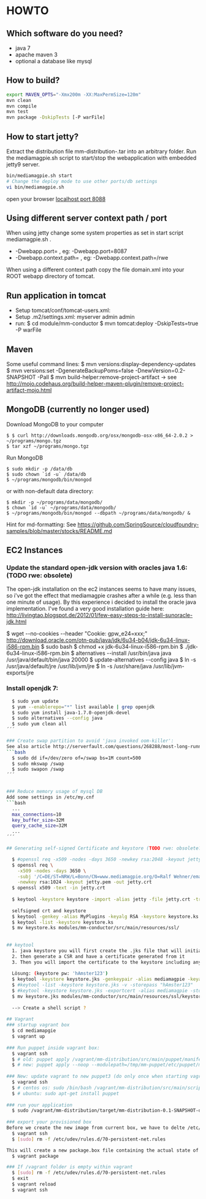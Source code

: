 HOWTO
=====

Which software do you need?
---------------------------
+ java 7
+ apache maven 3
+ optional a database like mysql

How to build?
-------------
```bash
export MAVEN_OPTS="-Xmx200m -XX:MaxPermSize=120m"
mvn clean
mvn compile
mvn test
mvn package -DskipTests [-P warFile]
```


How to start jetty?
-------------------
Extract the distribution file mm-distribution-<Version>.tar into an arbitrary folder.
Run the mediamagpie.sh script to start/stop the webapplication with embedded jetty9 server.
 
```bash
bin/mediamagpie.sh start
# Change the deploy mode to use other ports/db settings
vi bin/mediamagpie.sh 
```

open your browser [localhost port 8088](http://127.0.0.1:8088/)

Using different server context path / port
------------------------------------------
When using jetty change some system properties as set in start script mediamagpie.sh .
+ -Dwebapp.port=<port> , eg: -Dwebapp.port=8087  
+ -Dwebapp.context.path=<context path> , eg: -Dwebapp.context.path=/rwe
 
When using a different context path copy the file domain.xml into your ROOT webapp directory of tomcat.


Run application in tomcat
-------------------------
+ Setup tomcat/conf/tomcat-users.xml:
  <tomcat-users>
    <role rolename="manager"/>
    <role rolename="admin"/>
    <user password="admin" roles="admin,manager" username="admin"/> 
  </tomcat-users>
+ Setup .m2/settings.xml:
  <servers>
    <server>
        <id>myserver</id>
        <username>admin</username>
        <password>admin</password>
    </server>
  </servers>
+ run: 
    $ cd module/mm-conductor
    $ mvn tomcat:deploy -DskipTests=true -P warFile


## Maven
Some useful command lines:
   $ mvn versions:display-dependency-updates
   $ mvn versions:set -DgenerateBackupPoms=false -DnewVersion=0.2-SNAPSHOT -Pall
   $ mvn build-helper:remove-project-artifact -> see http://mojo.codehaus.org/build-helper-maven-plugin/remove-project-artifact-mojo.html


## MongoDB (currently no longer used)
Download MongoDB to your computer

    $ $ curl http://downloads.mongodb.org/osx/mongodb-osx-x86_64-2.0.2 > ~/programs/mongo.tgz
    $ tar xzf ~/programs/mongo.tgz

Run MongoDB

    $ sudo mkdir -p /data/db
	$ sudo chown `id -u` /data/db
    $ ~/programs/mongodb/bin/mongod
    
or with non-default data directory:

    $ mkdir -p ~/programs/data/mongodb/
	$ chown `id -u` ~/programs/data/mongodb/
    $ ~/programs/mongodb/bin/mongod --dbpath ~/programs/data/mongodb/ &
    

Hint for md-formatting: See https://github.com/SpringSource/cloudfoundry-samples/blob/master/stocks/README.md


## EC2 Instances
### Update the standard open-jdk version with oracles java 1.6: (TODO rwe: obsolete)
The open-jdk installation on the ec2 instances seems to have many issues, so i've got the effect that mediamagpie crashes after a while (e.g. less than one minute of usage). By this experience i decided to install the oracle java implementation.
I've found a very good installation guide here: http://livingtao.blogspot.de/2012/01/few-easy-steps-to-install-sunoracle-jdk.html

  $ wget --no-cookies --header "Cookie: gpw_e24=xxx;" http://download.oracle.com/otn-pub/java/jdk/6u34-b04/jdk-6u34-linux-i586-rpm.bin
  $ sudo bash
  $ chmod +x jdk-6u34-linux-i586-rpm.bin
  $ ./jdk-6u34-linux-i586-rpm.bin
  $ alternatives --install /usr/bin/java java /usr/java/default/bin/java 20000
  $ update-alternatives --config java
  $ ln -s /usr/java/default/jre /usr/lib/jvm/jre
  $ ln -s /usr/share/java /usr/lib/jvm-exports/jre

### Install openjdk 7:
```bash
  $ sudo yum update
  $ yum --enablerepo="*" list available | grep openjdk
  $ sudo yum install java-1.7.0-openjdk-devel
  $ sudo alternatives --config java
  $ sudo yum clean all
´´´

### Create swap partition to avoid 'java invoked oom-killer':
See also article http://serverfault.com/questions/268288/most-long-running-commands-instantly-killed-on-amazon-ec2-ubuntu-10-04.
```bash
  $ sudo dd if=/dev/zero of=/swap bs=1M count=500
  $ sudo mkswap /swap
  $ sudo swapon /swap
´´´


### Reduce memory usage of mysql DB
Add some settings in /etc/my.cnf
```bash
  ...
  max_connections=10
  key_buffer_size=32M
  query_cache_size=32M
  ...
´´´

## Generating self-signed Certificate and keystore (TODO rwe: obsolete?)

  $ #openssl req -x509 -nodes -days 3650 -newkey rsa:2048 -keyout jetty.key -out jetty.crt
  $ openssl req \
    -x509 -nodes -days 3650 \
    -subj '/C=DE/ST=NRW/L=Bonn/CN=www.mediamagpie.org/O=Ralf Wehner/emailAddress=ralf.fred@gmail.com' \
    -newkey rsa:1024 -keyout jetty.pem -out jetty.crt
  $ openssl x509 -text -in jetty.crt
  
  $ keytool -keystore keystore -import -alias jetty -file jetty.crt -trustcacerts 
  
  selfsigned crt and keystore
  $ keytool -genkey -alias MyPlugins -keyalg RSA -keystore keystore.ks  -validity 10000
  $ keytool -list -keystore keystore.ks
  $ mv keystore.ks modules/mm-conductor/src/main/resources/ssl/ 
  
  
## keytool
  1. java keystore you will first create the .jks file that will initially only contain the private key
  2. then generate a CSR and have a certificate generated from it
  3. Then you will import the certificate to the keystore including any root certificates - See more at: http://www.lmhproductions.com/37/common-java-keytool-commands/#sthash.cQFR6sFv.dpuf
  
  Lösung: (keystore pw: 'hAmster123')
  $ keytool -keystore keystore.jks -genkeypair -alias mediamagpie -keyalg RSA -keysize 2048 -dname 'C=DE,ST=NRW,L=Bonn,CN=www.mediamagpie.org,O=Ralf Wehner,emailAddress=ralf.fred@gmail.com' -validity 3650
  $ #keytool -list -keystore keystore.jks -v -storepass "hAmster123"
  $ #keytool -keystore keystore.jks -exportcert -alias mediamagpie -storepass "hAmster123" | openssl x509 -inform der -text
  $ mv keystore.jks modules/mm-conductor/src/main/resources/ssl/keystore.jks
  
  --> Create a shell script ?
  
## Vagrant
### startup vagrant box
  $ cd mediamapgie
  $ vagrant up
  
### Run puppet inside vagrant box:
  $ vagrant ssh
  $ # old: puppet apply /vagrant/mm-distribution/src/main/puppet/manifests/base.pp
  $ # new: puppet apply --noop --modulepath=/tmp/mm-puppet/etc/puppet/modules/:/etc/puppet/modules --hiera_config=/tmp/mm-puppet/etc/puppet/hiera.yaml /tmp/mm-puppet/etc/puppet/manifests/site.pp
  
### New: update vagrant to new puppet3 (do only once when starting vagrant box the first time!)
  $ vagrand ssh
  $ # centos os: sudo /bin/bash /vagrant/mm-distribution/src/main/scripts/update_to_puppet3_yum_installer.sh
  $ # ubuntu: sudo apt-get install puppet 
  
### run your application
  $ sudo /vagrant/mm-distribution/target/mm-distribution-0.1-SNAPSHOT-distribution/mm-distribution-0.1-SNAPSHOT/bin/mediamagpie.sh start  
  
### export your provisioned box
Before we create the new image from current box, we have to delte /etc/udev/rules.d/70-persistent-net.rules. (see: https://github.com/mitchellh/vagrant/issues/997)
  $ vagrant ssh
  $ [sudo] rm -f /etc/udev/rules.d/70-persistent-net.rules

This will create a new package.box file containing the actual state of your box.
  $ vagrant package

### If /vagrant folder is empty within vagrant
  $ [sudo] rm -f /etc/udev/rules.d/70-persistent-net.rules
  $ exit
  $ vagrant reload
  $ vagrant ssh
  